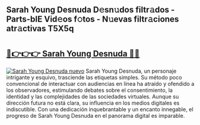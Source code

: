 ## Sarah Young Desnuda D𝚎sn𝚞dos filtr𝚊dos - Parts-bIE Vid𝚎os f𝚘tos - N𝚞evas filtr𝚊ciones atr𝚊ctivas T5X5q

# <h2><a href="http://mb3cvg.tromn.icu/?c=Sarah+Young+Desnuda">🔗👉👉👉 Sarah Young Desnuda 🔗🔗</a></h2>

[![Sarah Young Desnuda nuevo](https://i.imgur.com/pEAQMta.gif)](http://mb3cvg.tromn.icu/?c=Sarah+Young+Desnuda)
Sarah Young Desnuda, un personaje intrigante y esquivo, trasciende las etiquetas simples. Su método poco convencional de interactuar con audiencias en línea ha atraído y ofendido a los observadores, estimulando debates sobre el consentimiento, la identidad y las complejidades de las sociedades virtuales. Aunque su dirección futura no está clara, su influencia en los medios digitales es indiscutible. Con una dedicación inquebrantable y un encanto innegable, el progreso de Sarah Young Desnuda en el panorama digital es imparable.
